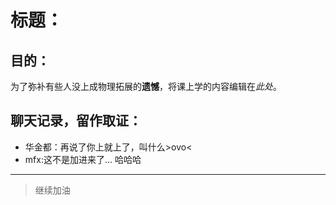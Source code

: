 # 标题：
## 目的：
为了弥补有些人没上成物理拓展的**遗憾**，将课上学的内容编辑在*此处*。
## 聊天记录，留作取证：
- 华金都：再说了你上就上了，叫什么>ovo<
- mfx:这不是加进来了...
哈哈哈
---
> 继续加油
